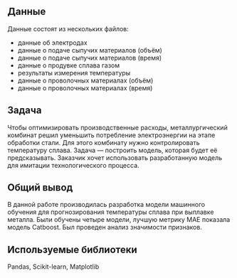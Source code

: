 ## Данные

Данные состоят из нескольких файлов:
- данные об электродах
- данные о подаче сыпучих материалов (объём)
- данные о подаче сыпучих материалов (время)
- данные о продувке сплава газом
- результаты измерения температуры
- данные о проволочных материалах (объём)
- данные о проволочных материалах (время)

## Задача

Чтобы оптимизировать производственные расходы, металлургический комбинат решил уменьшить потребление электроэнергии на этапе обработки стали. 
Для этого комбинату нужно контролировать температуру сплава.
Задача — построить модель, которая будет её предсказывать. 
Заказчик хочет использовать разработанную модель для имитации технологического процесса.

## Общий вывод

В данной работе производилась разработка модели машинного обучения для прогнозирования температуры сплава при выплавке металла. Были обучены четыре модели, лучшую метрику MAE показала модель Catboost. Был проведен анализ значимости признаков.

## Используемые библиотеки

Pandas, Scikit-learn, Matplotlib
